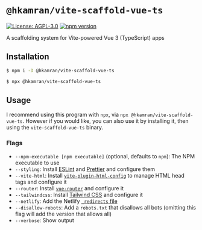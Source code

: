 # `@hkamran/vite-scaffold-vue-ts`
[![License: AGPL-3.0](https://img.shields.io/badge/License-AGPL3.0-green.svg)](../../LICENSE.md) [![npm version](https://badge.fury.io/js/%40hkamran%2Fvite-scaffold-vue-ts.svg)](https://badge.fury.io/js/%40hkamran%2Fvite-scaffold-vue-ts.svg)

A scaffolding system for Vite-powered Vue 3 (TypeScript) apps

## Installation
```bash
$ npm i -D @hkamran/vite-scaffold-vue-ts
```

```bash
$ npx @hkamran/vite-scaffold-vue-ts
```

## Usage
I recommend using this program with `npx`, via `npx @hkamran/vite-scaffold-vue-ts`. However if you would like, you can also use it by installing it, then using the `vite-scaffold-vue-ts` binary.

### Flags
- `--npm-executable [npm executable]` (optional, defaults to `npm`): The NPM executable to use
- `--styling`: Install [ESLint](https://eslint.org/) and [Prettier](https://prettier.io/) and configure them
- `--vite-html`: Install [`vite-plugin-html-config`](https://github.com/ahwgs/vite-plugin-html-config) to manage HTML head tags and configure it
- `--router`: Install [`vue-router`](https://router.vuejs.org/) and configure it
- `--tailwindcss`: Install [Tailwind CSS](https://tailwindcss.com/) and configure it
- `--netlify`: Add the Netlify [`_redirects` file](https://docs.netlify.com/routing/redirects/)
- `--disallow-robots`: Add a `robots.txt` that disallows all bots (omitting this flag will add the version that allows all)
- `--verbose`: Show output
